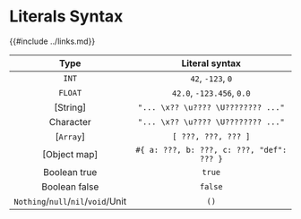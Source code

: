 Literals Syntax
===============

{{#include ../links.md}}

|                Type                |              Literal syntax               |
| :--------------------------------: | :---------------------------------------: |
|               `INT`                |             `42`, `-123`, `0`             |
|              `FLOAT`               |         `42.0`, `-123.456`, `0.0`         |
|              [String]              |    `"... \x?? \u???? \U???????? ..."`     |
|             Character              |    `"... \x?? \u???? \U???????? ..."`     |
|             [`Array`]              |            `[ ???, ???, ??? ]`            |
|            [Object map]            | `#{ a: ???, b: ???, c: ???, "def": ??? }` |
|            Boolean true            |                  `true`                   |
|           Boolean false            |                  `false`                  |
| `Nothing`/`null`/`nil`/`void`/Unit |                   `()`                    |
